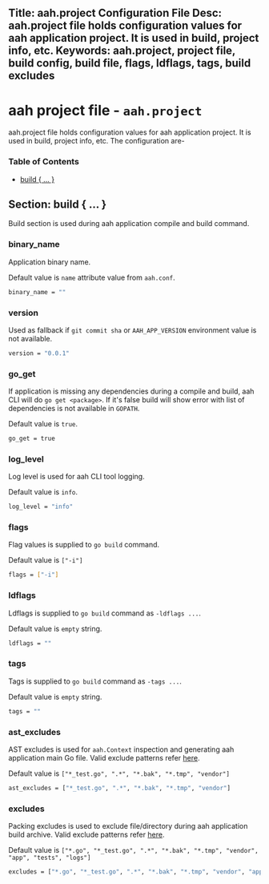 Title: aah.project Configuration File
Desc: aah.project file holds configuration values for aah application project. It is used in build, project info, etc.
Keywords: aah.project, project file, build config, build file, flags, ldflags, tags, build excludes
---
# aah project file - `aah.project`

aah.project file holds configuration values for aah application project.  It is used in build, project info, etc. The configuration are-

### Table of Contents

  * [build { ... }](#section-build)

## Section: build { ... }
Build section is used during aah application compile and build command.

### binary_name
Application binary name.

Default value is `name` attribute value from `aah.conf`.
```bash
binary_name = ""
```

### version
Used as fallback if `git commit sha` or `AAH_APP_VERSION` environment value is not available.
```bash
version = "0.0.1"
```

### go_get
If application is missing any dependencies during a compile and build, aah CLI will do `go get <package>`. If it's false build will show error with list of dependencies is not available in `GOPATH`.

Default value is `true`.
```bash
go_get = true
```

### log_level
Log level is used for aah CLI tool logging.

Default value is `info`.
```bash
log_level = "info"
```

### flags
Flag values is supplied to `go build` command.

Default value is `["-i"]`
```bash
flags = ["-i"]
```

### ldflags
Ldflags is supplied to `go build` command as `-ldflags ...`.

Default value is `empty` string.
```bash
ldflags = ""
```

### tags
Tags is supplied to `go build` command as `-tags ...`.

Default value is `empty` string.
```bash
tags = ""
```

### ast_excludes
AST excludes is used for `aah.Context` inspection and generating aah application main Go file. Valid exclude patterns refer [here](https://golang.org/pkg/path/filepath/#Match).

Default value is `["*_test.go", ".*", "*.bak", "*.tmp", "vendor"]`
```bash
ast_excludes = ["*_test.go", ".*", "*.bak", "*.tmp", "vendor"]
```

### excludes
Packing excludes is used to exclude file/directory during aah application build archive. Valid exclude patterns refer [here](https://golang.org/pkg/path/filepath/#Match).

Default value is `["*.go", "*_test.go", ".*", "*.bak", "*.tmp", "vendor", "app", "tests", "logs"]`
```bash
excludes = ["*.go", "*_test.go", ".*", "*.bak", "*.tmp", "vendor", "app", "tests", "logs"]
```
